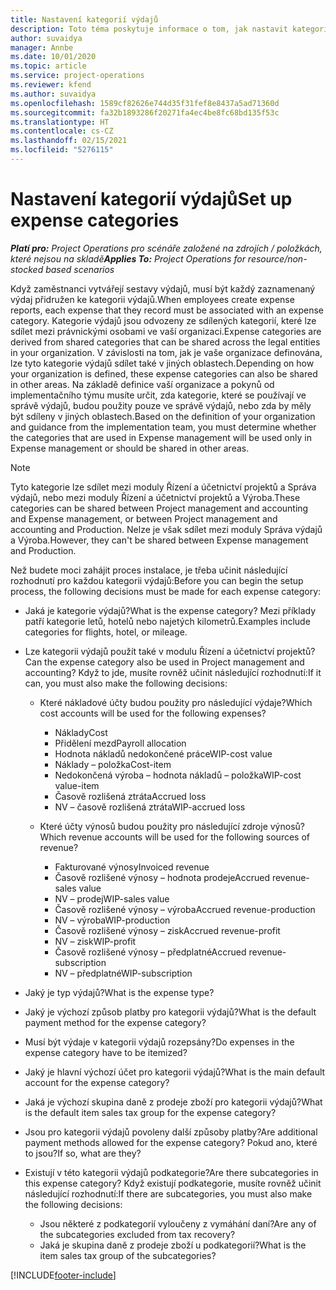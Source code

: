 ```yaml
---
title: Nastavení kategorií výdajů
description: Toto téma poskytuje informace o tom, jak nastavit kategorie výdajů a sdílené kategorie pro sestavy výdajů.
author: suvaidya
manager: Annbe
ms.date: 10/01/2020
ms.topic: article
ms.service: project-operations
ms.reviewer: kfend
ms.author: suvaidya
ms.openlocfilehash: 1589cf82626e744d35f31fef8e8437a5ad71360d
ms.sourcegitcommit: fa32b1893286f20271fa4ec4be8fc68bd135f53c
ms.translationtype: HT
ms.contentlocale: cs-CZ
ms.lasthandoff: 02/15/2021
ms.locfileid: "5276115"
---
```

# <a name="set-up-expense-categories"></a><span data-ttu-id="bd9a6-103">Nastavení kategorií výdajů</span><span class="sxs-lookup"><span data-stu-id="bd9a6-103">Set up expense categories</span></span>

<span data-ttu-id="bd9a6-104">_**Platí pro:** Project Operations pro scénáře založené na zdrojích / položkách, které nejsou na skladě_</span><span class="sxs-lookup"><span data-stu-id="bd9a6-104">_**Applies To:** Project Operations for resource/non-stocked based scenarios_</span></span>

<span data-ttu-id="bd9a6-105">Když zaměstnanci vytvářejí sestavy výdajů, musí být každý zaznamenaný výdaj přidružen ke kategorii výdajů.</span><span class="sxs-lookup"><span data-stu-id="bd9a6-105">When employees create expense reports, each expense that they record must be associated with an expense category.</span></span> <span data-ttu-id="bd9a6-106">Kategorie výdajů jsou odvozeny ze sdílených kategorií, které lze sdílet mezi právnickými osobami ve vaší organizaci.</span><span class="sxs-lookup"><span data-stu-id="bd9a6-106">Expense categories are derived from shared categories that can be shared across the legal entities in your organization.</span></span> <span data-ttu-id="bd9a6-107">V závislosti na tom, jak je vaše organizace definována, lze tyto kategorie výdajů sdílet také v jiných oblastech.</span><span class="sxs-lookup"><span data-stu-id="bd9a6-107">Depending on how your organization is defined, these expense categories can also be shared in other areas.</span></span> <span data-ttu-id="bd9a6-108">Na základě definice vaší organizace a pokynů od implementačního týmu musíte určit, zda kategorie, které se používají ve správě výdajů, budou použity pouze ve správě výdajů, nebo zda by měly být sdíleny v jiných oblastech.</span><span class="sxs-lookup"><span data-stu-id="bd9a6-108">Based on the definition of your organization and guidance from the implementation team, you must determine whether the categories that are used in Expense management will be used only in Expense management or should be shared in other areas.</span></span>

> [!NOTE]
> <span data-ttu-id="bd9a6-109">Tyto kategorie lze sdílet mezi moduly Řízení a účetnictví projektů a Správa výdajů, nebo mezi moduly Řízení a účetnictví projektů a Výroba.</span><span class="sxs-lookup"><span data-stu-id="bd9a6-109">These categories can be shared between Project management and accounting and Expense management, or between Project management and accounting and Production.</span></span> <span data-ttu-id="bd9a6-110">Nelze je však sdílet mezi moduly Správa výdajů a Výroba.</span><span class="sxs-lookup"><span data-stu-id="bd9a6-110">However, they can't be shared between Expense management and Production.</span></span>

<span data-ttu-id="bd9a6-111">Než budete moci zahájit proces instalace, je třeba učinit následující rozhodnutí pro každou kategorii výdajů:</span><span class="sxs-lookup"><span data-stu-id="bd9a6-111">Before you can begin the setup process, the following decisions must be made for each expense category:</span></span>

- <span data-ttu-id="bd9a6-112">Jaká je kategorie výdajů?</span><span class="sxs-lookup"><span data-stu-id="bd9a6-112">What is the expense category?</span></span> <span data-ttu-id="bd9a6-113">Mezi příklady patří kategorie letů, hotelů nebo najetých kilometrů.</span><span class="sxs-lookup"><span data-stu-id="bd9a6-113">Examples include categories for flights, hotel, or mileage.</span></span>
- <span data-ttu-id="bd9a6-114">Lze kategorii výdajů použít také v modulu Řízení a účetnictví projektů?</span><span class="sxs-lookup"><span data-stu-id="bd9a6-114">Can the expense category also be used in Project management and accounting?</span></span> <span data-ttu-id="bd9a6-115">Když to jde, musíte rovněž učinit následující rozhodnutí:</span><span class="sxs-lookup"><span data-stu-id="bd9a6-115">If it can, you must also make the following decisions:</span></span>

    - <span data-ttu-id="bd9a6-116">Které nákladové účty budou použity pro následující výdaje?</span><span class="sxs-lookup"><span data-stu-id="bd9a6-116">Which cost accounts will be used for the following expenses?</span></span>

        - <span data-ttu-id="bd9a6-117">Náklady</span><span class="sxs-lookup"><span data-stu-id="bd9a6-117">Cost</span></span>
        - <span data-ttu-id="bd9a6-118">Přidělení mezd</span><span class="sxs-lookup"><span data-stu-id="bd9a6-118">Payroll allocation</span></span>
        - <span data-ttu-id="bd9a6-119">Hodnota nákladů nedokončené práce</span><span class="sxs-lookup"><span data-stu-id="bd9a6-119">WIP-cost value</span></span>
        - <span data-ttu-id="bd9a6-120">Náklady – položka</span><span class="sxs-lookup"><span data-stu-id="bd9a6-120">Cost-item</span></span>
        - <span data-ttu-id="bd9a6-121">Nedokončená výroba – hodnota nákladů – položka</span><span class="sxs-lookup"><span data-stu-id="bd9a6-121">WIP-cost value-item</span></span>
        - <span data-ttu-id="bd9a6-122">Časově rozlišená ztráta</span><span class="sxs-lookup"><span data-stu-id="bd9a6-122">Accrued loss</span></span>
        - <span data-ttu-id="bd9a6-123">NV – časově rozlišená ztráta</span><span class="sxs-lookup"><span data-stu-id="bd9a6-123">WIP-accrued loss</span></span>

    - <span data-ttu-id="bd9a6-124">Které účty výnosů budou použity pro následující zdroje výnosů?</span><span class="sxs-lookup"><span data-stu-id="bd9a6-124">Which revenue accounts will be used for the following sources of revenue?</span></span>

        - <span data-ttu-id="bd9a6-125">Fakturované výnosy</span><span class="sxs-lookup"><span data-stu-id="bd9a6-125">Invoiced revenue</span></span>
        - <span data-ttu-id="bd9a6-126">Časově rozlišené výnosy – hodnota prodeje</span><span class="sxs-lookup"><span data-stu-id="bd9a6-126">Accrued revenue-sales value</span></span>
        - <span data-ttu-id="bd9a6-127">NV – prodej</span><span class="sxs-lookup"><span data-stu-id="bd9a6-127">WIP-sales value</span></span>
        - <span data-ttu-id="bd9a6-128">Časově rozlišené výnosy – výroba</span><span class="sxs-lookup"><span data-stu-id="bd9a6-128">Accrued revenue-production</span></span>
        - <span data-ttu-id="bd9a6-129">NV – výroba</span><span class="sxs-lookup"><span data-stu-id="bd9a6-129">WIP-production</span></span>
        - <span data-ttu-id="bd9a6-130">Časově rozlišené výnosy – zisk</span><span class="sxs-lookup"><span data-stu-id="bd9a6-130">Accrued revenue-profit</span></span>
        - <span data-ttu-id="bd9a6-131">NV – zisk</span><span class="sxs-lookup"><span data-stu-id="bd9a6-131">WIP-profit</span></span>
        - <span data-ttu-id="bd9a6-132">Časově rozlišené výnosy – předplatné</span><span class="sxs-lookup"><span data-stu-id="bd9a6-132">Accrued revenue-subscription</span></span>
        - <span data-ttu-id="bd9a6-133">NV – předplatné</span><span class="sxs-lookup"><span data-stu-id="bd9a6-133">WIP-subscription</span></span>

- <span data-ttu-id="bd9a6-134">Jaký je typ výdajů?</span><span class="sxs-lookup"><span data-stu-id="bd9a6-134">What is the expense type?</span></span>
- <span data-ttu-id="bd9a6-135">Jaký je výchozí způsob platby pro kategorii výdajů?</span><span class="sxs-lookup"><span data-stu-id="bd9a6-135">What is the default payment method for the expense category?</span></span>
- <span data-ttu-id="bd9a6-136">Musí být výdaje v kategorii výdajů rozepsány?</span><span class="sxs-lookup"><span data-stu-id="bd9a6-136">Do expenses in the expense category have to be itemized?</span></span>
- <span data-ttu-id="bd9a6-137">Jaký je hlavní výchozí účet pro kategorii výdajů?</span><span class="sxs-lookup"><span data-stu-id="bd9a6-137">What is the main default account for the expense category?</span></span>
- <span data-ttu-id="bd9a6-138">Jaká je výchozí skupina daně z prodeje zboží pro kategorii výdajů?</span><span class="sxs-lookup"><span data-stu-id="bd9a6-138">What is the default item sales tax group for the expense category?</span></span>
- <span data-ttu-id="bd9a6-139">Jsou pro kategorii výdajů povoleny další způsoby platby?</span><span class="sxs-lookup"><span data-stu-id="bd9a6-139">Are additional payment methods allowed for the expense category?</span></span> <span data-ttu-id="bd9a6-140">Pokud ano, které to jsou?</span><span class="sxs-lookup"><span data-stu-id="bd9a6-140">If so, what are they?</span></span>
- <span data-ttu-id="bd9a6-141">Existují v této kategorii výdajů podkategorie?</span><span class="sxs-lookup"><span data-stu-id="bd9a6-141">Are there subcategories in this expense category?</span></span> <span data-ttu-id="bd9a6-142">Když existují podkategorie, musíte rovněž učinit následující rozhodnutí:</span><span class="sxs-lookup"><span data-stu-id="bd9a6-142">If there are subcategories, you must also make the following decisions:</span></span>

    - <span data-ttu-id="bd9a6-143">Jsou některé z podkategorií vyloučeny z vymáhání daní?</span><span class="sxs-lookup"><span data-stu-id="bd9a6-143">Are any of the subcategories excluded from tax recovery?</span></span>
    - <span data-ttu-id="bd9a6-144">Jaká je skupina daně z prodeje zboží u podkategorií?</span><span class="sxs-lookup"><span data-stu-id="bd9a6-144">What is the item sales tax group of the subcategories?</span></span>


[!INCLUDE[footer-include](../includes/footer-banner.md)]
